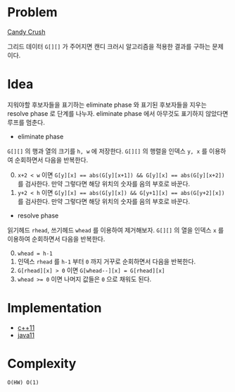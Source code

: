 # Problem

[Candy Crush](https://leetcode.com/problems/candy-crush/)

그리드 데이터 `G[][]` 가 주어지면 캔디 크러시 알고리즘을 적용한 결과를
구하는 문제이다.

# Idea

지워야할 후보자들을 표기하는 eliminate phase 와 표기된 후보자들을
지우는 resolve phase 로 단계를 나누자.  eliminate phase 에서 아무것도
표기하지 않았다면 루프를 멈춘다.

* eliminate phase

`G[][]` 의 행과 열의 크기를 `h, w` 에 저장한다.
`G[][]` 의 행렬을 인덱스 `y, x` 를 이용하여 순회하면서 다음을 반복한다.

0. `x+2 < w` 이면 `G[y][x] == abs(G[y][x+1]) && G[y][x] == abs(G[y][x+2])` 를
   검사한다. 만약 그렇다면 해당 위치의 숫자를 음의 부호로 바꾼다.
1. `y+2 < h` 이면 `G[y][x] == abs(G[y][x]) && G[y+1][x] == abs(G[y+2][x])` 를
   검사한다. 만약 그렇다면 해당 위치의 숫자를 음의 부호로 바꾼다.

* resolve phase

읽기헤드 `rhead`, 쓰기헤드 `whead` 를 이용하여 제거해보자. `G[][]` 의
열을 인덱스 `x` 를 이용하여 순회하면서 다음을 반복한다.

0. `whead = h-1`
1. 인덱스 `rhead` 를 `h-1` 부터 `0` 까지 거꾸로 순회하면서 다음을
   반복한다.
  0. `G[rhead][x] > 0` 이면 `G[whead--][x] = G[rhead][x]`
2. `whead >= 0` 이면 나머지 값들은 `0` 으로 채워도 된다.

# Implementation

* [c++11](a.cpp)
* [java11](MainApp.java)

# Complexity

```
O(HW) O(1)
```
